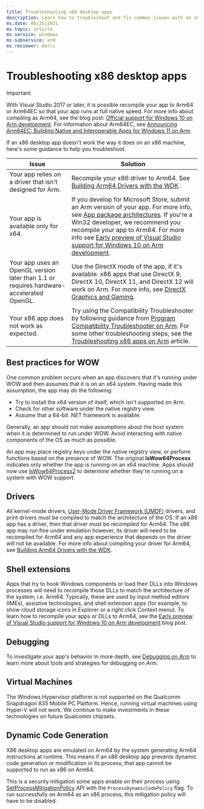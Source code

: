 ```yaml
---
title: Troubleshooting x86 desktop apps
description: Learn how to troubleshoot and fix common issues with an x86 desktop app running on Arm64 including information about drivers, shell extensions, and debugging.
ms.date: 06/25/2021
ms.topic: article
ms.service: windows
ms.subservice: arm
ms.reviewer: marcs
---
```


# Troubleshooting x86 desktop apps

>[!IMPORTANT]
> With Visual Studio 2017 or later, it is possible recompile your app to Arm64 or Arm64EC so that your app runs at full native speed. For more info about compiling as Arm64, see the blog post: [Official support for Windows 10 on Arm development](https://blogs.windows.com/buildingapps/2018/11/15/official-support-for-windows-10-on-arm-development). For information about Arm64EC, see [Announcing Arm64EC: Building Native and Interoperable Apps for Windows 11 on Arm](https://aka.ms/arm64ecannounceblog).

If an x86 desktop app doesn't work the way it does on an x86 machine, here's some guidance to help you troubleshoot.

|Issue|Solution|
|-----|--------|
| Your app relies on a driver that isn't designed for Arm. | Recompile your x86 driver to Arm64. See [Building Arm64 Drivers with the WDK](/windows-hardware/drivers/develop/building-arm64-drivers). |
| Your app is available only for x64. | If you develop for Microsoft Store, submit an Arm version of your app. For more info, see [App package architectures](/windows/msix/package/device-architecture). If you're a Win32 developer, we recommend you recompile your app to Arm64. For more info see [Early preview of Visual Studio support for Windows 10 on Arm development](https://blogs.windows.com/buildingapps/2018/05/08/visual-studio-support-for-windows-10-on-arm-development/). |
| Your app uses an OpenGL version later than 1.1 or requires hardware-accelerated OpenGL. | Use the DirectX mode of the app, if it's available. x86 apps that use DirectX 9, DirectX 10, DirectX 11, and DirectX 12 will work on Arm. For more info, see [DirectX Graphics and Gaming](/windows/desktop/directx). |
| Your x86 app does not work as expected. | Try using the Compatibility Troubleshooter by following guidance from [Program Compatibility Troubleshooter on Arm](apps-on-arm-program-compat-troubleshooter.md). For some other troubleshooting steps, see the [Troubleshooting x86 apps on Arm](apps-on-arm-troubleshooting-x86.md) article. |

## Best practices for WOW

One common problem occurs when an app discovers that it's running under WOW and then assumes that it is on an x64 system. Having made this assumption, the app may do the following:

- Try to install the x64 version of itself, which isn't supported on Arm.
- Check for other software under the native registry view.
- Assume that a 64-bit .NET framework is available.

Generally, an app should not make assumptions about the host system when it is determined to run under WOW. Avoid interacting with native components of the OS as much as possible.

An app may place registry keys under the native registry view, or perform functions based on the presence of WOW. The original **IsWow64Process**  indicates only whether the app is running on an x64 machine. Apps should now use [IsWow64Process2](/windows/desktop/api/wow64apiset/nf-wow64apiset-iswow64process2) to determine whether they're running on a system with WOW support. 

## Drivers

All kernel-mode drivers, [User-Mode Driver Framework (UMDF)](/windows-hardware/drivers/wdf/overview-of-the-umdf) drivers, and print drivers must be compiled to match the architecture of the OS. If an x86 app has a driver, then that driver must be recompiled for Arm64. The x86 app may run fine under emulation however, its driver will need to be recompiled for Arm64 and any app experience that depends on the driver will not be available. For more info about compiling your driver for Arm64, see [Building Arm64 Drivers with the WDK](/windows-hardware/drivers/develop/building-arm64-drivers).

## Shell extensions

Apps that try to hook Windows components or load their DLLs into Windows processes will need to recompile those DLLs to match the architecture of the system; i.e. Arm64. Typically, these are used by input method editors (IMEs), assistive technologies, and shell extension apps (for example, to show cloud storage icons in Explorer or a right click Context menu). To learn how to recompile your apps or DLLs to Arm64, see the [Early preview of Visual Studio support for Windows 10 on Arm development](https://blogs.windows.com/buildingapps/2018/05/08/visual-studio-support-for-windows-10-on-arm-development/) blog post.

## Debugging

To investigate your app's behavior in more depth, see [Debugging on Arm](/windows-hardware/drivers/debugger/debugging-arm64) to learn more about tools and strategies for debugging on Arm.

## Virtual Machines

The Windows Hypervisor platform is not supported on the Qualcomm Snapdragon 835 Mobile PC Platform. Hence, running virtual machines using Hyper-V will not work. We continue to make investments in these technologies on future Qualcomm chipsets. 

## Dynamic Code Generation

X86 desktop apps are emulated on Arm64 by the system generating Arm64 instructions at runtime. This means if an x86 desktop app prevents dynamic code generation or modification in its process, that app cannot be supported to run as x86 on Arm64. 

This is a security mitigation some apps enable on their process using [SetProcessMitigationPolicy](/windows/desktop/api/processthreadsapi/nf-processthreadsapi-setprocessmitigationpolicy) API with the `ProcessDynamicCodePolicy` flag. To run successfully on Arm64 as an x86 process, this mitigation policy will have to be disabled.
